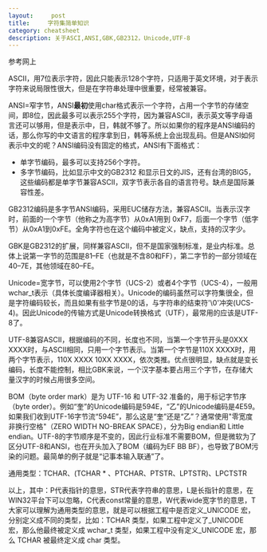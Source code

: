 ```yaml
---
layout:     post
title:     字符集简单知识 
category: cheatsheet
description: 关于ASCI,ANSI,GBK,GB2312，Unicode,UTF-8
---
```



参考网上

ASCII，用7位表示字符，因此只能表示128个字符，只适用于英文环境，对于表示字符来说局限性很大，但是在字符串处理中很重要，经常被兼容。  
 
ANSI=窄字节，ANSI**最初**使用char格式表示一个字符，占用一个字节的存储空间，即8位，因此最多可以表示255个字符，因为兼容ASCII，表示英文等字母语言还可以够用，但是表示中，日，韩就不够了。所以如果你的程序是ANSI编码的话，那么你写的中文语言的程序拿到日，韩等系统上会出现乱码。但是ANSI如何表示中文的呢？ANSI编码没有固定的格式，ANSI有下面格式：

- 单字节编码，最多可以支持256个字符。
- 多字节编码，比如显示中文的GB2312 和显示日文的JIS，还有台湾的BIG5，这些编码都是单字节兼容ASCII，双字节表示各自的语言符号。缺点是国际兼容性差。

GB2312编码是多字节ANSI编码，采用EUC储存方法，兼容ASCII。当表示汉字时，前面的一个字节（他称之为高字节）从0xA1用到 0xF7，后面一个字节（低字节）从0xA1到0xFE。全角字符也在这个编码中被定义，缺点，支持的汉字少。  

GBK是GB2312的扩展，同样兼容ASCII，但不是国家强制标准，是业内标准。总体上说第一字节的范围是81–FE（也就是不含80和FF），第二字节的一部分领域在40–7E，其他领域在80–FE。  

Unicode=宽字节，可以使用2个字节（UCS-2）或者4个字节（UCS-4），一般用wchar_t表示（具体长度编译器相关）。Unicode的编码虽然可以字符集很全，但是字符编码较长，而且如果有些字节是0的话，与字符串的结束符'\0'冲突(UCS-4)。因此Unicode的传输方式是Unicode转换格式（UTF），最常用的应该是UTF-8了。

UTF-8兼容ASCII，根据编码的不同，长度也不同，当第一个字节开头是0XXX XXXX时，与ASCII相同，只用一个字节表示。当第一个字节是110X XXXX时，用两个字节表示，110X XXXX 10XX XXXX，依次类推。优点很明显，缺点就是变长编码，长度不能控制，相比GBK来说，一个汉字基本要占用三个字节，在存储大量汉字的时候占用很多空间。

BOM（byte order mark）是为 UTF-16 和 UTF-32 准备的，用于标记字节序（byte order）。例如“奎”的Unicode编码是594E，“乙”的Unicode编码是4E59。如果我们收到UTF-16字节流“594E”，那么这是“奎”还是“乙”？通常使用"零宽度非换行空格"（ZERO WIDTH NO-BREAK SPACE），分为Big endian和 Little endian。UTF-8的字节顺序是不变的，因此行业标准不需要BOM，但是微软为了区分UTF-8和ANSI，也在开头加入了BOM（编码为EF BB BF），也导致了BOM污染的问题。最简单的例子就是“记事本输入联通”了。

通用类型：TCHAR、(TCHAR * 、PTCHAR、PTSTR、LPTSTR)、LPCTSTR

以上，其中：P代表指针的意思，STR代表字符串的意思，L是长指针的意思，在WIN32平台下可以忽略，C代表const常量的意思，W代表wide宽字节的意思，T大家可以理解为通用类型的意思，就是可以根据工程中是否定义_UNICODE 宏，分别定义成不同的类型，比如：TCHAR 类型，如果工程中定义了_UNICODE 宏，那么他最终被定义成 wchar_t 类型，如果工程中没有定义_UNICODE 宏，那么 TCHAR 被最终定义成 char 类型。












 
